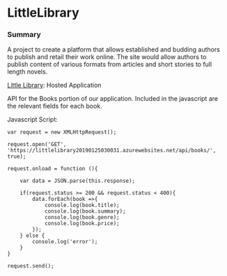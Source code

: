 # LittleLibrary


### Summary
A project to create a platform that allows established and budding authors to publish and retail their work online.  The site would allow authors to publish content of various formats from articles and short stories to full length novels. 

[Little Library](https://littlelibrary20190125030031.azurewebsites.net/): Hosted Application

API for the Books portion of our application. Included in the javascript are the relevant fields for each book.

Javascript Script:

```
var request = new XMLHttpRequest();

request.open('GET', 'https://littlelibrary20190125030031.azurewebsites.net/api/books/', true);

request.onload = function (){

    var data = JSON.parse(this.response);

    if(request.status >= 200 && request.status < 400){
        data.forEach(book =>{
            console.log(book.title);
            console.log(book.summary);
            console.log(book.genre);
            console.log(book.price);
        });
    } else {
        console.log('error');
    }
}

request.send();

```



